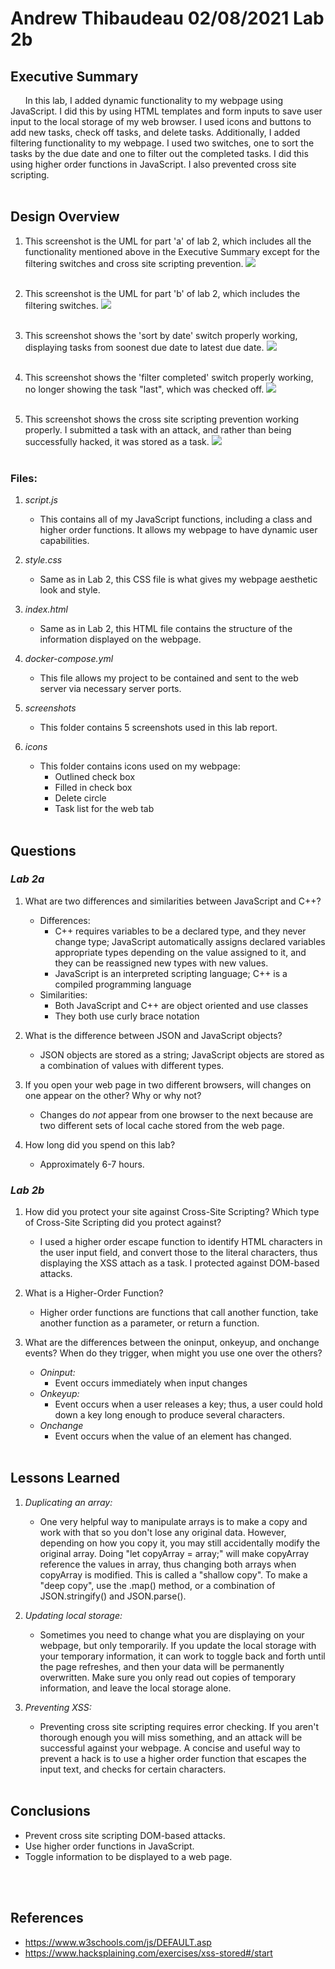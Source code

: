 # Andrew Thibaudeau     02/08/2021      Lab 2b

## <strong>Executive Summary</strong>

&nbsp;&nbsp;&nbsp;&nbsp;&nbsp;&nbsp;In this lab, I added dynamic functionality to my webpage using JavaScript. I did this by using HTML templates and form inputs to save user input to the local storage of my web browser. I used icons and buttons to add new tasks, check off tasks, and delete tasks. Additionally, I added filtering functionality to my webpage. I used two switches, one to sort the tasks by the due date and one to filter out the completed tasks. I did this using higher order functions in JavaScript. I also prevented cross site scripting. <br><br>

## <strong>Design Overview</strong>

1. This screenshot is the UML for part 'a' of lab 2, which includes all the functionality mentioned above in the Executive Summary except for the filtering switches and cross site scripting prevention.
<img src="screenshots/2a UML.png"><br><br>

2. This screenshot is the UML for part 'b' of lab 2, which includes the filtering switches.
<img src="screenshots/2b UML.png"><br><br>

3. This screenshot shows the 'sort by date' switch properly working, displaying tasks from soonest due date to latest due date.
<img src="screenshots/sort_by_date.png"><br><br>

4. This screenshot shows the 'filter completed' switch properly working, no longer showing the task "last", which was checked off.
<img src="screenshots/filter_complete.png"><br><br>

5. This screenshot shows the cross site scripting prevention working properly. I submitted a task with an attack, and rather than being successfully hacked, it was stored as a task.
<img src="screenshots/cross_site_scripting.png"><br><br>


### <strong>Files:</strong>
1. <em>script.js</em>
    * This contains all of my JavaScript functions, including a class and higher order functions. It allows my webpage to have dynamic user capabilities.

2. <em>style.css</em>
    * Same as in Lab 2, this CSS file is what gives my webpage aesthetic look and style.

3. <em>index.html</em>
    * Same as in Lab 2, this HTML file contains the structure of the information displayed on the webpage.

4. <em>docker-compose.yml</em>
    * This file allows my project to be contained and sent to the web server via necessary server ports.

5. <em>screenshots</em>
    * This folder contains 5 screenshots used in this lab report.

6. <em>icons</em>
    * This folder contains icons used on my webpage:
        - Outlined check box
        - Filled in check box
        - Delete circle
        - Task list for the web tab
<br><br>


## <strong>Questions</strong>
### <em>Lab 2a</em>
1. What are two differences and similarities between JavaScript and C++?
    * Differences:
        - C++ requires variables to be a declared type, and they never change type; JavaScript automatically assigns declared variables appropriate types depending on the value assigned to it, and they can be reassigned new types with new values. 
        - JavaScript is an interpreted scripting language; C++ is a compiled programming language
    * Similarities:
        - Both JavaScript and C++ are object oriented and use classes
        - They both use curly brace notation

2. What is the difference between JSON and JavaScript objects?
    * JSON objects are stored as a string; JavaScript objects are stored as a combination of values with different types.

3. If you open your web page in two different browsers, will changes on one appear on the other? Why or why not?
    * Changes do <em>not</em> appear from one browser to the next because are two different sets of local cache stored from the web page.

4. How long did you spend on this lab?
    * Approximately 6-7 hours.

### <em>Lab 2b</em>
1. How did you protect your site against Cross-Site Scripting? Which type of Cross-Site Scripting did you protect against?
    * I used a higher order escape function to identify HTML characters in the user input field, and convert those to the literal characters, thus displaying the XSS attach as a task. I protected against DOM-based attacks.

2. What is a Higher-Order Function?
    * Higher order functions are functions that call another function, take another function as a parameter, or return a function. 

3. What are the differences between the oninput, onkeyup, and onchange events? When do they trigger, when might you use one over the others?
    * <em>Oninput:</em>
        - Event occurs immediately when input changes
    * <em>Onkeyup:</em>
        - Event occurs when a user releases a key; thus, a user could hold down a key long enough to produce several characters.
    * <em>Onchange</em>
        - Event occurs when the value of an element has changed.
<br><br>

## <strong>Lessons Learned</strong>
1. <em>Duplicating an array:</em>
    * One very helpful way to manipulate arrays is to make a copy and work with that so you don't lose any original data. However, depending on how you copy it, you may still accidentally modify the original array. Doing "let copyArray = array;" will make copyArray reference the values in array, thus changing both arrays when copyArray is modified. This is called a "shallow copy". To make a "deep copy", use the .map() method, or a combination of JSON.stringify() and JSON.parse().

2. <em>Updating local storage:</em>
    * Sometimes you need to change what you are displaying on your webpage, but only temporarily. If you update the local storage with your temporary information, it can work to toggle back and forth until the page refreshes, and then your data will be permanently overwritten. Make sure you only read out copies of temporary information, and leave the local storage alone.

3. <em>Preventing XSS:</em>
    * Preventing cross site scripting requires error checking. If you aren't thorough enough you will miss something, and an attack will be successful against your webpage. A concise and useful way to prevent a hack is to use a higher order function that escapes the input text, and checks for certain characters.
<br><br>

## <strong>Conclusions</strong>
* Prevent cross site scripting DOM-based attacks.
* Use higher order functions in JavaScript.
* Toggle information to be displayed to a web page.

<br><br>

## <strong>References</strong>
* https://www.w3schools.com/js/DEFAULT.asp
* https://www.hacksplaining.com/exercises/xss-stored#/start